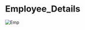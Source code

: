 # Employee_Details
![Emp](https://user-images.githubusercontent.com/83941097/149276208-29d8477a-5430-44bf-85b3-c7927147316d.png)
